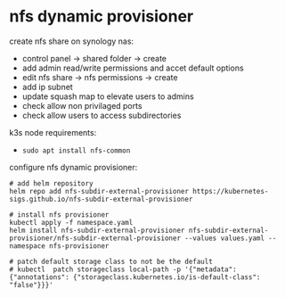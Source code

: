 # nfs dynamic provisioner

create nfs share on synology nas:
- control panel -> shared folder -> create
- add admin read/write permissions and accet default options
- edit nfs share -> nfs permissions -> create
- add ip subnet
- update squash map to elevate users to admins
- check allow non privilaged ports
- check allow users to access subdirectories

k3s node requirements:
- `sudo apt install nfs-common`

configure nfs dynamic provisioner:
```
# add helm repository
helm repo add nfs-subdir-external-provisioner https://kubernetes-sigs.github.io/nfs-subdir-external-provisioner

# install nfs provisioner
kubectl apply -f namespace.yaml
helm install nfs-subdir-external-provisioner nfs-subdir-external-provisioner/nfs-subdir-external-provisioner --values values.yaml --namespace nfs-provisioner

# patch default storage class to not be the default
# kubectl  patch storageclass local-path -p '{"metadata": {"annotations": {"storageclass.kubernetes.io/is-default-class": "false"}}}'

```

